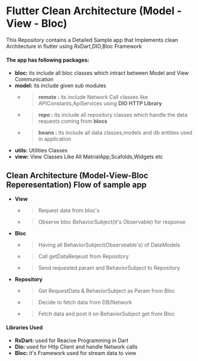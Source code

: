 # Flutter Clean Architecture (Model -View - Bloc)
This Repository contains a Detailed Sample app that Implements clean Architecture in flutter using
RxDart,DIO,Bloc Framework  

#### The app has following packages:

 - **bloc:** its include all bloc classes which intract between Model and View Communication  
 - **model:** its include given sub modules  
   - > **remote :** its include Network Call classes like APIConstants,ApiServices using **DIO HTTP Library**    
   - > **repo :** its include all repository classes which handle the data requests coming from **blocs**      
   - > **beans :** its include all data classes,models and  db entities used in application
 - **utils:** Utilities Classes 
 - **view:** View Classes Like All MatrialApp,Scafolds,Widgets etc  
 
 ## Clean Architecture (Model-View-Bloc Reperesentation) Flow of sample app 

- **View** 
  - >  Request data from bloc's
  - >  Observe bloc BehaviorSubject(it's Observable) for response    


- **Bloc**  
  - > Having all BehaviorSubject(Observeable's) of DataModels   
  - > Call getDataReqeust from Repository 
  - > Send requested param and BehaviorSubject to Repository  

- **Repository** 
  - > Get RequestData & BehaviorSubject as Param from Bloc 
  - > Decide to fetch data from DB/Network 
  - > Fetch data and post it on BehaviorSubject get from Bloc
     

#### Libraries Used
 -  **RxDart:** used for Reacive Programming in Dart 
 -  **Dio:**  used for Http Client  and handle Network calls  
 -  **Bloc:**  it's Framework  used for stream data to view 
